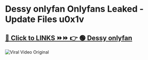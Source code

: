 
 # Dessy onlyfan Onlyfans Leaked - Update Files u0x1v

## <h2><a href="https://clipsfans.com/Dessy_onlyfan&ref=git">🔗 Click to LINKS ⏩⏩ 👉 🟢 Dessy onlyfan </a></h2>

<a href="https://clipsfans.com/Dessy_onlyfan&ref=git" rel="nofollow" data-target="animated-image.originalLink"><img src="https://i.ibb.co.com/xMMVF88/686577567.gif" alt="Viral Video Original" style="max-width: 100%; display: inline-block;" data-target="animated-image.originalImage"></a>

